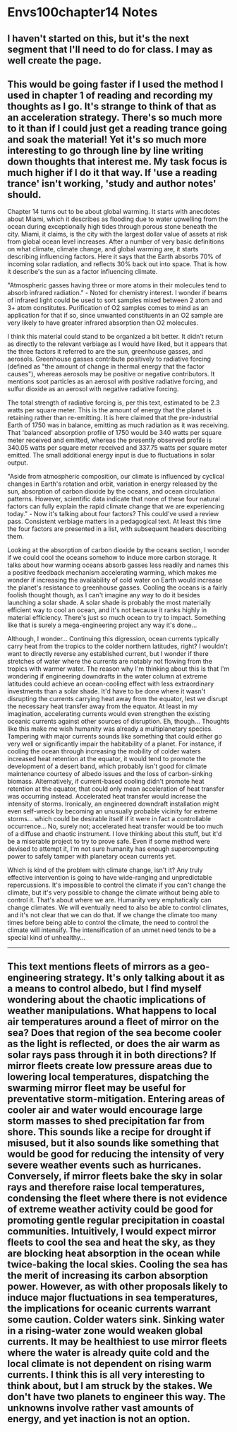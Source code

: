 # Envs100chapter14 Notes

I haven't started on this, but it's the next segment that I'll need to do for class.  I may as well create the page.
---

This would be going faster if I used the method I used in chapter 1 of reading and recording my thoughts as I go.  It's strange to think of that as an acceleration strategy.  There's so much more to it than if I could just get a reading trance going and soak the material!  Yet it's so much more interesting to go through line by line writing down thoughts that interest me.  My task focus is much higher if I do it that way.  If 'use a reading trance' isn't working, 'study and author notes' should.
---

Chapter 14 turns out to be about global warming.  It starts with anecdotes about Miami, which it describes as flooding due to water upwelling from the ocean during exceptionally high tides through porous stone beneath the city.  Miami, it claims, is the city with the largest dollar value of assets at risk from global ocean level increases.  After a number of very basic definitions on what climate, climate change, and global warming are, it starts describing influencing factors.  Here it says that the Earth absorbs 70% of incoming solar radiation, and reflects 30% back out into space.  That is how it describe's the sun as a factor influencing climate.

"Atmospheric gasses having three or more atoms in their molecules tend to absorb infrared radiation." - Noted for chemistry interest.  I wonder if beams of infrared light could be used to sort samples mixed between 2 atom and 3+ atom constitutes.  Purification of O2 samples comes to mind as an application for that if so, since unwanted constituents in an O2 sample are very likely to have greater infrared absorption than O2 molecules.

I think this material could stand to be organized a bit better.  It didn't return as directly to the relevant verbiage as I would have liked, but it appears that the three factors it referred to are the sun, greenhouse gasses, and aerosols.  Greenhouse gasses contribute positively to radiative forcing (defined as "the amount of change in thermal energy that the factor causes"), whereas aerosols may be positive or negative contributors.  It mentions soot particles as an aerosol with positive radiative forcing, and sulfur dioxide as an aerosol with negative radiative forcing.

The total strength of radiative forcing is, per this text, estimated to be 2.3 watts per square meter.  This is the amount of energy that the planet is retaining rather than re-emitting.  It is here claimed that the pre-industrial Earth of 1750 was in balance, emitting as much radiation as it was receiving.  That 'balanced' absorption profile of 1750 would be 340 watts per square meter received and emitted, whereas the presently observed profile is 340.05 watts per square meter received and 337.75 watts per square meter emitted.  The small additional energy input is due to fluctuations in solar output.

"Aside from atmospheric composition, our climate is influenced by cyclical changes in Earth's rotation and orbit, variation in energy released by the sun, absorption of carbon dioxide by the oceans, and ocean circulation patterns.  However, scientific data indicate that none of these four natural factors can fully explain the rapid climate change that we are experiencing today." - Now it's talking about four factors?  This could've used a review pass.  Consistent verbiage matters in a pedagogical text.  At least this time the four factors are presented in a list, with subsequent headers describing them.

Looking at the absorption of carbon dioxide by the oceans section, I wonder if we could cool the oceans somehow to induce more carbon storage.  It talks about how warming oceans absorb gasses less readily and names this a positive feedback mechanism accelerating warming, which makes me wonder if increasing the availability of cold water on Earth would increase the planet's resistance to greenhouse gasses.  Cooling the oceans is a fairly foolish thought though, as I can't imagine any way to do it besides launching a solar shade.  A solar shade is probably the most materially efficient way to cool an ocean, and it's not because it ranks highly in material efficiency.  There's just so much ocean to try to impact.  Something like that is surely a mega-engineering project any way it's done...

Although, I wonder...  Continuing this digression, ocean currents typically carry heat from the tropics to the colder northern latitudes, right?  I wouldn't want to directly reverse any established current, but I wonder if there stretches of water where the currents are notably not flowing from the tropics with warmer water.  The reason why I'm thinking about this is that I'm wondering if engineering downdrafts in the water column at extreme latitudes could achieve an ocean-cooling effect with less extraordinary investments than a solar shade.  It'd have to be done where it wasn't disrupting the currents carrying heat away from the equator, lest we disrupt the necessary heat transfer away from the equator.  At least in my imagination, accelerating currents would even strengthen the existing oceanic currents against other sources of disruption.  Eh, though...  Thoughts like this make me wish humanity was already a multiplanetary species.  Tampering with major currents sounds like something that could either go very well or significantly impair the habitability of a planet.  For instance, if cooling the ocean through increasing the mobility of colder waters increased heat retention at the equator, it would tend to promote the development of a desert band, which probably isn't good for climate maintenance courtesy of albedo issues and the loss of carbon-sinking biomass.  Alternatively, if current-based cooling didn't promote heat retention at the equator, that could only mean acceleration of heat transfer was occurring instead.  Accelerated heat transfer would increase the intensity of storms.  Ironically, an engineered downdraft installation might even self-wreck by becoming an unusually probable vicinity for extreme storms... which could be desirable itself if it were in fact a controllable occurrence...  No, surely not; accelerated heat transfer would be too much of a diffuse and chaotic instrument.  I love thinking about this stuff, but it'd be a miserable project to try to prove safe.  Even if some method were devised to attempt it, I'm not sure humanity has enough supercomputing power to safely tamper with planetary ocean currents yet.

Which is kind of the problem with climate change, isn't it?  Any truly effective intervention is going to have wide-ranging and unpredictable repercussions.  It's impossible to control the climate if you can't change the climate, but it's very possible to change the climate without being able to control it.  That's about where we are.  Humanity very emphatically can change climates.  We will eventually need to also be able to control climates, and it's not clear that we can do that.  If we change the climate too many times before being able to control the climate, the need to control the climate will intensify.  The intensification of an unmet need tends to be a special kind of unhealthy...

---
This text mentions fleets of mirrors as a geo-engineering strategy.  It's only talking about it as a means to control albedo, but I find myself wondering about the chaotic implications of weather manipulations.  What happens to local air temperatures around a fleet of mirror on the sea?  Does that region of the sea become cooler as the light is reflected, or does the air warm as solar rays pass through it in both directions?
If mirror fleets create low pressure areas due to lowering local temperatures, dispatching the swarming mirror fleet may be useful for preventative storm-mitigation.  Entering areas of cooler air and water would encourage large storm masses to shed precipitation far from shore.  This sounds like a recipe for drought if misused, but it also sounds like something that would be good for reducing the intensity of very severe weather events such as hurricanes.
Conversely, if mirror fleets bake the sky in solar rays and therefore raise local temperatures, condensing the fleet where there is not evidence of extreme weather activity could be good for promoting gentle regular precipitation in coastal communities.
Intuitively, I would expect mirror fleets to cool the sea and heat the sky, as they are blocking heat absorption in the ocean while twice-baking the local skies.  Cooling the sea has the merit of increasing its carbon absorption power.  However, as with other proposals likely to induce major fluctuations in sea temperatures, the implications for oceanic currents warrant some caution.  Colder waters sink.  Sinking water in a rising-water zone would weaken global currents.  It may be healthiest to use mirror fleets where the water is already quite cold and the local climate is not dependent on rising warm currents.
I think this is all very interesting to think about, but I am struck by the stakes.  We don't have two planets to engineer this way.  The unknowns involve rather vast amounts of energy, and yet inaction is not an option.
---